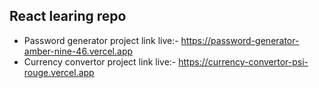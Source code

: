 ## React learing repo
- Password generator project link live:- https://password-generator-amber-nine-46.vercel.app
- Currency convertor project link live:- https://currency-convertor-psi-rouge.vercel.app
